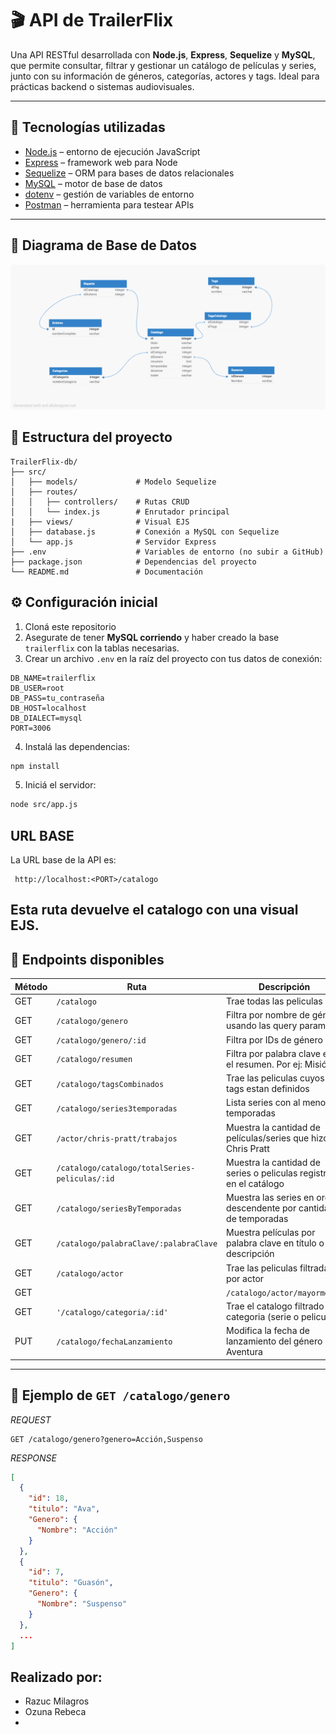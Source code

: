 # 🎬 API de TrailerFlix

Una API RESTful desarrollada con **Node.js**, **Express**, **Sequelize** y **MySQL**, que permite consultar, filtrar y gestionar un catálogo de películas y series, junto con su información de géneros, categorías, actores y tags. Ideal para prácticas backend o sistemas audiovisuales.

---

## 🚀 Tecnologías utilizadas

- [Node.js](https://nodejs.org/) – entorno de ejecución JavaScript
- [Express](https://expressjs.com/) – framework web para Node
- [Sequelize](https://sequelize.org/) – ORM para bases de datos relacionales
- [MySQL](https://www.mysql.com/) – motor de base de datos
- [dotenv](https://www.npmjs.com/package/dotenv) – gestión de variables de entorno
- [Postman](https://www.postman.com/) – herramienta para testear APIs

---

## 🚀 Diagrama de Base de Datos
![Diagrama del sistema](imagenes/DiagramaBBDD.png)




## 📁 Estructura del proyecto


```
TrailerFlix-db/
├── src/
│   ├── models/             # Modelo Sequelize 
│   ├── routes/
│   │   ├── controllers/    # Rutas CRUD 
│   │   └── index.js        # Enrutador principal
|   ├── views/              # Visual EJS
│   ├── database.js         # Conexión a MySQL con Sequelize
│   └── app.js              # Servidor Express
├── .env                    # Variables de entorno (no subir a GitHub)
├── package.json            # Dependencias del proyecto
└── README.md               # Documentación
```

## ⚙️ Configuración inicial

1. Cloná este repositorio  
2. Asegurate de tener **MySQL corriendo** y haber creado la base `trailerflix` con la tablas necesarias.
3. Crear un archivo `.env` en la raíz del proyecto con tus datos de conexión:

```env
DB_NAME=trailerflix
DB_USER=root
DB_PASS=tu_contraseña
DB_HOST=localhost
DB_DIALECT=mysql
PORT=3006
```

4. Instalá las dependencias:

```bash
npm install
```

5. Iniciá el servidor:

```bash
node src/app.js
```

## URL BASE
La URL base de la API es:
```
 http://localhost:<PORT>/catalogo
 ```
Esta ruta devuelve el catalogo con una visual EJS.
---

## 📖 Endpoints disponibles

| Método | Ruta                | Descripción                     |
|--------|-------------------  |---------------------------------|
| GET    | `/catalogo`         | Trae todas las peliculas        |
| GET    | `/catalogo/genero`  | Filtra por nombre de género usando las query params         |
| GET   | `/catalogo/genero/:id`| Filtra por IDs de género              |
| GET    | `/catalogo/resumen`       | Filtra por palabra clave en el resumen. Por ej: Misión   |
| GET | `/catalogo/tagsCombinados`       | Trae las peliculas cuyos tags estan definidos  |
| GET    | `/catalogo/series3temporadas`       | Lista series con al menos 3 temporadas    |
| GET | `/actor/chris-pratt/trabajos`       | Muestra la cantidad de películas/series que hizo Chris Pratt  |
| GET | `/catalogo/catalogo/totalSeries-peliculas/:id`       | Muestra la cantidad de series o peliculas registrada en el catálogo  |
| GET | `/catalogo/seriesByTemporadas`       | Muestra las series en orden descendente por cantidad de temporadas  |
| GET | `/catalogo/palabraClave/:palabraClave`      | Muestra películas por palabra clave en título o descripción  |
|GET | `/catalogo/actor` | Trae las peliculas filtradas por actor|
|GET|| `/catalogo/actor/mayormenor` |Trae el conteo de las peliculas con mayor y menor cantidad de actores|
|GET|`'/catalogo/categoria/:id'`| Trae el catalogo filtrado por categoria (serie o pelicula)|
| PUT | `/catalogo/fechaLanzamiento`       | Modifica la fecha de lanzamiento del género Aventura|


---

## 🧪 Ejemplo de `GET /catalogo/genero`

*REQUEST*
```
GET /catalogo/genero?genero=Acción,Suspenso
```

*RESPONSE*
```json
[
  {
    "id": 18,
    "titulo": "Ava",
    "Genero": {
      "Nombre": "Acción"
    }
  },
  {
    "id": 7,
    "titulo": "Guasón",
    "Genero": {
      "Nombre": "Suspenso"
    }
  },
  ...
]

```


##  Realizado por:

- Razuc Milagros
- Ozuna Rebeca
- 